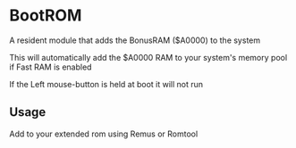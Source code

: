 # BootROM

A resident module that adds the BonusRAM ($A0000) to the system

This will automatically add the $A0000 RAM to your system's memory pool if Fast RAM is enabled

If the Left mouse-button is held at boot it will not run

## Usage
Add to your extended rom using Remus or Romtool